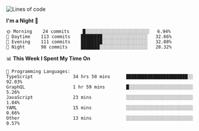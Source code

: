 <!--START_SECTION:waka-->
![Lines of code](https://img.shields.io/badge/From%20Hello%20World%20I%27ve%20Written-634146%20lines%20of%20code-blue)

**I'm a Night 🦉** 

```text
🌞 Morning    24 commits     █░░░░░░░░░░░░░░░░░░░░░░░░   6.94% 
🌆 Daytime    113 commits    ████████░░░░░░░░░░░░░░░░░   32.66% 
🌃 Evening    111 commits    ████████░░░░░░░░░░░░░░░░░   32.08% 
🌙 Night      98 commits     ███████░░░░░░░░░░░░░░░░░░   28.32%

```


📊 **This Week I Spent My Time On** 

```text
💬 Programming Languages: 
TypeScript               34 hrs 50 mins      ███████████████████████░░   92.03% 
GraphQL                  1 hr 59 mins        █░░░░░░░░░░░░░░░░░░░░░░░░   5.26% 
JavaScript               23 mins             ░░░░░░░░░░░░░░░░░░░░░░░░░   1.04% 
YAML                     15 mins             ░░░░░░░░░░░░░░░░░░░░░░░░░   0.66% 
Other                    13 mins             ░░░░░░░░░░░░░░░░░░░░░░░░░   0.57%

```


<!--END_SECTION:waka-->
